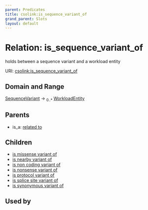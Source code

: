 ```yaml
---
parent: Predicates
title: csolink:is_sequence_variant_of
grand_parent: Slots
layout: default
---
```


# Relation: is_sequence_variant_of


holds between a sequence variant and a workload entity

URI: [csolink:is_sequence_variant_of](https://w3id.org/csolink/vocab/is_sequence_variant_of)

## Domain and Range

[SequenceVariant](SequenceVariant.md) ->  <sub>0..*</sub> [WorkloadEntity](WorkloadEntity.md)

## Parents

 *  is_a: [related to](related_to.md)

## Children

 *  [is missense variant of](is_missense_variant_of.md)
 *  [is nearby variant of](is_nearby_variant_of.md)
 *  [is non coding variant of](is_non_coding_variant_of.md)
 *  [is nonsense variant of](is_nonsense_variant_of.md)
 *  [is protocol variant of](is_protocol_variant_of.md)
 *  [is splice site variant of](is_splice_site_variant_of.md)
 *  [is synonymous variant of](is_synonymous_variant_of.md)

## Used by

